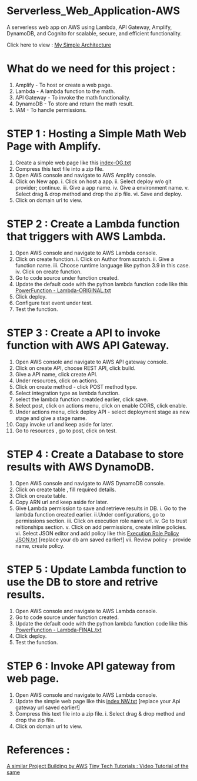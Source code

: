 # Serverless_Web_Application-AWS
A serverless web app on AWS using Lambda, API Gateway, Amplify, DynamoDB, and Cognito for scalable, secure, and efficient functionality.

Click here to view :
[My Simple Architecture](https://viewer.diagrams.net/?tags=%7B%7D&target=blank&highlight=0000ff&layers=1&nav=1&title=ARP%20-%20AWSWebApp.drawio#R7Vpbd9o4EP41PMKxfMH4EQxJOIdu2dBudp84whZGW2O5sgjQX7%2BSLYMtC8gWSLsXkhyskTySZr75ZiynZfnr3SOF6eoDCVHcMo1w17KGLdMEtmXzLyHZS0kXeIUkojiUsqNghr8hKTSkdINDlNUGMkJihtO6MCBJggJWk0FKybY%2BbEni%2BqwpjFBDMAtg3JS%2B4JCtpBR0vWPHE8LRSk7dM92iYw3LwXIn2QqGZFsRWaOW5VNCWHG13vkoFtYr7VLc93Ci97AwihL2lhs%2Bj75NP%2Ff7H8f0oY2zXuT47tc2cJ1CzyuMN3LL%2FZcZF%2Fgx2YRy5WxfmiMlOGG5SZ0B%2F%2BUz%2BkbL4T2%2BaHVMRxGobbcuAM2W0FEXqG23LgCqeqDMD9QFVgSNVk29ocxvVBbIf60B2bAYJ8g%2FgM%2FgwojCEHOn%2BCQmlMsSknDrDVZsHfMW4JfbFWZolsJAWHXLI4fLliRhEv7ALNvS8EIrh08qrte7SIRaB24zuxNRsknzKcc8ALS9c345D4Qz5zBmQhGj5AsqF9cyLf7zICAzWOI4Vhb9iijDPBr6MY6EfkbEdFC2YrTMNfKd4CSa5K2hZcjV66YIYbZCodxSDBcoHsDgi1hoElbGL%2FMPH8J3xSC3MJWWy%2FGH6OgVFTA08jFxDNMMLw62oijY0Ay%2FomeUFSYV0mbAyBgSm0S7ikgG0CMia8Tong%2BRvaYrg1nSWdt1pGB7JAfXkrJVhResnteRoQYlJUUH9ceo5RcycPVBvJ18HY%2BNWZc8%2Fmok0Aejh%2BlTG%2FQaMdwyu7mzF7Xw7X7dCLbJvdMuLNPnA4CT7nL7lP38KhLfBRP0p%2BOW4BapkV6l8hEytIX7Uhvf76LsapCNNrpqCCrhORFImpIMM5yHwYIwRtYX8RsgAaZ6bGrizOrAFM8jufJ6nHCwDr2%2Ba4PTgV%2BNbKcZG0b%2BOey%2FAcY6ZM%2Bx%2BGnYOmYNtmXyqoK2W8KzitoeuBNkrXOILeFQCIS5boHidRrjZRV4heL6ZGfxmH1BLFhJ6GkzoTYb6jKiNis2M2NtWJ6rNDOoQp3MbQpBc1iZ3ppCnUyXy9W7geZuoNx9OpOeihQ1AIeWbfu61HbII%2FdmjUvZG2Zpsa0l3ol16NM5RRnZ0AAVyZynsUyX1qFE8skEKnnnfnziGZfopCSOdyET8P5sMu5%2FuIZJfp7MhuG6GVCu4%2Fl5uXYmoz3ANY4FAJ5Q%2FIrEUu4KOdusY46DrkxYFdh1NZWXa9yv8LI1wFNcjZKwL55DhVNimGU4qHslj9yD24vbUdh4KP1e81WM42iMU8ooiiHjBXP9%2BVljLznDVGS%2Fo3eAC2reAUaj2i2YTd5XfUxVVB2WVFFlAdPreYbtWD3L7tb1MkgjxBp6uc1FlXkYJtO16vGDpa4AQfMJ%2Br8JAstSQAAakfdWENjAuKTqx%2Fu9%2B7%2FfC2d5N%2FO74%2F4D%2FO69e7VRffYu5BO4XoTw31GCxMVeGlXIg9NzLPt0FXLHYgOATnkwuleriIsPze79TnrKIkiDvauh1gDxKewN9wlck%2BEJmJ1A5E%2BLvjDfzTxcNAFojlxr0PsRAFR5UIu%2Bnq7YvSP2dE9ZV%2BU7biO6%2F100Ok7Z%2FKPaN9zVWvtqa4oo5hvLT4ZvkDxNo0gs54jf%2BqFZVq2Lve8use1ug97MZsF%2BItHeKo2a75hFX5A4Bx%2BIt4GIXnUCqDBIgLOAdAKyTjccidkcJuE85cBMV4jCOOts0WK%2BkNPWAkF9jwFU%2BlOoyLC6Pc89e8RV9JQvKc0bUqiWrN9EfuffpgAF0m2npLRKSHnvy3LuG0iOc0x5tkcoW5GIJDAeHaUKzR3HTIgwcO7sPxFje3liCDeM1OFxZMYaLx5p8sbMKEUFgVwO2otUeYIpr33AdO2O61U%2BjgIf087Pn9%2BTxZonQEXZNBs9%2FzZ6noxmovEy4k4w%2BtPpZOz3P40%2F%2FiJaz%2F7T%2BNPI%2F%2FT5ecSbbSHC2WoL6Z7X9cYz%2F5s2oFcHlu41crXcqVFF9WWUVKgeXFu3CWurp%2FilB5ph7RiauLaNvx3VvHn8F4rCq8f%2FRLFGfwE%3D)

# What do we need for this project :
1. Amplify - To host or create a web page.
2. Lambda - A lambda function to the math.
3. API Gateway - To invoke the math functionality.
4. DynamoDB - To store and return the math result.
5. IAM - To handle permissions.

# STEP 1 : Hosting a Simple Math Web Page with Amplify.
1. Create a simple web page like this [index-OG.txt](https://github.com/aishup7/Serverless_Web_Application-AWS/files/12777551/index-OG.txt)
2. Compress this text file into a zip file.
2. Open AWS console and navigate to AWS Amplify console.
3. Click on New app.
	i. Click on host a app.
	ii. Select deploy w/o git provider; continue.
	iii. Give a app name.
	iv. Give a environment name.
	v. Select drag & drop method and drop the zip file.
	vi. Save and deploy.
4. Click on domain url to view.

# STEP 2 : Create a Lambda function that triggers with AWS Lambda.
1. Open AWS console and navigate to AWS Lambda console.
2. Click on create function.
	i. Click on Author from scratch.
	ii. Give a function name.
	iii. Choose runtime language like python 3.9 in this case.
	iv. Click on create function.
3. Go to code source under function created.
4. Update the default code with the python lambda function code like this [PowerFunction - Lambda-ORIGINAL.txt](https://github.com/aishup7/Serverless_Web_Application-AWS/files/12777535/PowerOfMathFunction.-.Lambda-ORIGINAL.txt)
5. Click deploy.
6. Configure test event under test.
7. Test the function.

# STEP 3 : Create a API to invoke function with AWS API Gateway.
1. Open AWS console and navigate to AWS API gateway console.
2. Click on create API, choose REST API, click build.
3. Give a API name, click create API.
4. Under resources, click on actions.
5. Click on create method - click POST method type.
6. Select integration type as lambda function.
7. select the lambda function creatded earlier, click save.
8. Select post, click on actions menu, click on enable CORS, click enable.
9. Under actions menu, click deploy API - select deployment stage as new stage and give a stage name.
10. Copy invoke url and keep aside for later. 
11. Go to resources , go to post, click on test.

# STEP 4 : Create a Database to store results with AWS DynamoDB.
1. Open AWS console and navigate to AWS DynamoDB console.
2. Click on create table , fill required  details.
3. Click on create table.
4. Copy ARN url and keep aside for later.
5. Give Lambda permission to save and retrieve results in DB.
	i. Go to the lambda function created earlier.
	ii.Under configurations, go to permissions section.
	iii. Click on execution role name url.
	iv. Go to trust reltionships section.
	v. Click on add permissions, create inline policies.
	vi. Select JSON editor and add policy like this [Execution Role Policy JSON.txt](https://github.com/aishup7/Serverless_Web_Application-AWS/files/12777532/Execution.Role.Policy.JSON.txt) [replace your db arn saved earlier!]
	vii. Review policy - provide name, create policy.

# STEP 5 : Update Lambda function to use the DB to store and retrive results.
1. Open AWS console and navigate to AWS Lambda console.
2. Go to code source under function created.
3. Update the default code with the python lambda function code like this [PowerFunction - Lambda-FINAL.txt](https://github.com/aishup7/Serverless_Web_Application-AWS/files/12777534/PowerOfMathFunction.-.Lambda-FINAL.txt)
4. Click deploy.
5. Test the function.

# STEP 6 : Invoke API gateway from web page.
1. Open AWS console and navigate to AWS Lambda console.
1. Update the simple web page like this [index NW.txt](https://github.com/aishup7/Serverless_Web_Application-AWS/files/12777547/index.NW.txt) [replace your Api gateway url saved earlier!]
2. Compress this text file into a zip file.
	i. Select drag & drop method and drop the zip file.
4. Click on domain url to view. 

# References :
[A similar Project Building by AWS](https://aws.amazon.com/getting-started/hands-on/build-serverless-web-app-lambda-apigateway-s3-dynamodb-cognito/)
[Tiny Tech Tutorials : Video Tutorial of the same](https://www.youtube.com/watch?v=7m_q1ldzw0U)









